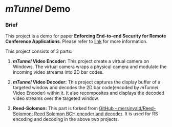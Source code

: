 # *mTunnel* Demo

### Brief

This project is a demo for paper **Enforcing End-to-end Security for Remote Conference Applications**. Please refer to [link]() for more information.

This project consists of 3 parts:

1. ***mTunnel* Video Encoder:** This project create a virtual camera on Windows. The virtual camera wraps a physical camera and modulate the incoming video streams into 2D bar codes.

2. ***mTunnel* Video Decoder:** This project captures the display buffer of a targeted window and decodes the 2D bar code(encoded by *mTunnel* Video Encoder) within it. It also recomposites and displays the decoded video streams over the targeted window.

3. **Reed-Solomon:** This part is forked from [GitHub - mersinvald/Reed-Solomon: Reed Solomon BCH encoder and decoder](https://github.com/mersinvald/Reed-Solomon). It is used for RS encoding and decoding in the above two projects.
